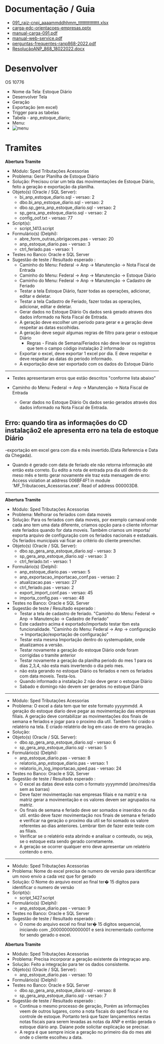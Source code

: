 
# Documentação / Guia
- [091_raiz-cnpj_aaaammddhhmm_ttttttttttttttt.xlsx](/OS/Matheus/10776/Anp_diario/091_raiz-cnpj_aaaammddhhmm_ttttttttttttttt.xlsx) 
- [carga-edc-orientacoes-empresas.pptx](/OS/Matheus/10776/Anp_diario/carga-edc-orientacoes-empresas.pptx)
- [manual-carga-091.pdf](/OS/Matheus/10776/Anp_diario/manual-carga-091.pdf)
- [manual-web-service.pdf](/OS/Matheus/10776/Anp_diario/manual-web-service.pdf)
- [perguntas-frequentes-ranp868-2022.pdf](/OS/Matheus/10776/Anp_diario/perguntas-frequentes-ranp868-2022.pdf)
- [ResoluçãoANP_868_18022022.docx](/OS/Matheus/10776/Anp_diario/Resolu%C3%A7%C3%A3oANP_868_18022022.docx)

# Desenvolver

OS 10776
- Nome da Tela: Estoque Diário
- Desenvolver Tela
- Geração
- Exportação (em excel)
- Trigger para as tabelas
- Tabela - anp_estoque_diario;
- Menu:
- ![menu](/OS/Matheus/10776/diret%C3%B3rio%20do%20novo%20menu.png "Diretório do novo menu")


# Tramites

**Abertura Tramite**

- Módulo: Sped Tributações Acessorias
- Problema: Gerar Planilha de Estoque Diário
- Solução: Precisou criar um tela das movimentações de Estoque Diário, feito a geração e exportação da planilha.
- Objeto(s) (Oracle / SQL Server): 
  - bi_anp_estoque_diario.sql - versao: 2
  - dbo.bi_anp_estoque_diario.sql - versao: 2
  - dbo.sp_gera_anp_estoque_diario.sql - versao: 2
  - sp_gera_anp_estoque_diario.sql - versao: 2
  - config_oof.txt - versao: 77
- Script(s):
  - script_1413.script
- Formulário(s) (Delphi):
  - abre_form_outras_obrigacoes.pas - versao: 20
  - anp_estoque_diario.pas - versao: 3
  - ctrl_feriado.pas - versao: 1
- Testes no Banco: Oracle e SQL Server
- Sugestão de teste / Resultado esperado :
  - Caminho do Menu: Federal -> Anp -> Manutenção -> Nota Fiscal de Entrada
  - Caminho do Menu: Federal -> Anp -> Manutenção -> Estoque Diário
  - Caminho do Menu: Federal -> Anp -> Manutenção -> Cadastro de Feriado
  - Testar a tela Estoque Diário, fazer todas as operações, adicionar, editar e deletar.
  - Testar a tela Cadastro de Feriado, fazer todas as operações, adicionar, editar e deletar.
  - Gerar dados no Estoque Diário Os dados será gerado atraves dos dados informado na Nota Fiscal de Entrada.
  - A geração deve escolher um periodo para gerar e a geração deve respeitar as datas escolhidas.
  - A geração deve seguir algumas regras de filtro para gerar o estoque Diário
	- Regras - Finais de Semana/Feriados não deve levar os registros que tem o campo código instalação 2 informado
  - Exportar o excel, deve exportar 1 excel por dia. E deve respeitar e deve respeitar as datas do periodo informado.
  - A exportação deve ser exportado com os dados do Estoque Diário

-------------------------------------------------------------

- Testes apresentaram erros que estão descritos "conforme lista abaixo"

- Caminho do Menu: Federal -> Anp -> Manutenção -> Nota Fiscal de Entrada
    - Gerar dados no Estoque Diário Os dados seráo gerados através dos dados informado na Nota Fiscal de Entrada. 
  
Erro: quando tira as informações do CD instalação2 ele apresenta erro na tela de estoque Diário
--------------------------------------------------

-exportação em excel gera com dia e mês invertido.(Data Referencia e Data da Chegada).

- Quando é gerado com data de feriado ele não retorna informação até então esta correto. 
Eu edito a nota de entrada pra dia util dentro do meso mês e tento gerar novamente ele traz esta mensagem de erro: 
Access violation at address 006BF4F1 in module 'MF_Tributacoes_Acessorias.exe'. Read of address 000003D8.

---

**Abertura Tramite**

- Módulo: Sped Tributações Acessorias
- Problema: Melhorar os feriados com data moveis
- Solução: Para os feriados com data moveis, por exemplo carnaval onde cada ano tem uma data diferente, criamos opção para o cliente informar este feriados quando for data moveis.
Também criamos um importa/ exporta arquivo de configuração com os feriados nacionais e estaduais. Os feriados municipais vai ficar ao critério do cliente preencher.
- Objeto(s) (Oracle / SQL Server): 
  - dbo.sp_gera_anp_estoque_diario.sql - versao: 3
  - sp_gera_anp_estoque_diario.sql - versao: 3
  - ctrl_feriado.txt - versao: 1
- Formulário(s) (Delphi):
  - anp_estoque_diario.pas - versao: 5
  - anp_exportacao_importacao_conf.pas - versao: 2
  - atualizacao.pas - versao: 27
  - ctrl_feriado.pas - versao: 2
  - export_import_conf.pas - versao: 45
  - importa_config.pas - versao: 48
- Testes no Banco: Oracle e SQL Server
- Sugestão de teste / Resultado esperado :
  - Testar a tela de cadastro de feriado. "Caminho do Menu: Federal -> Anp -> Manutenção -> Cadastro de Feriado"
  - Este cadastro acima é exportado/importado testar tbm esta funcionalidade. "Caminho do Menu: Federal -> Anp -> configuração -> Importação/exportação de configuração"
  - Testar esta mesma Importação dentro do systemupdate, onde atualizamos a versão.
  - Testar novamente a geração do estoque Diário onde foram corrigidas o tramite anterior
  - Testar novamente a geração da planilha periodo do mes 1 para os dias 2,3,4, não esta mais invertendo o dia pelo mes.
  - não esta gerando no estoque Diário os feriados e nem os feriados com data moveis. Testa-los.
  - Quando informado a instalação 2 não deve gerar o estoque Diário
  - Sabado e domingo não devem ser gerados no estoque Diário

----

- Módulo: Sped Tributações Acessorias
- Problema: O excel a data tem que ter este formato yyyymmdd. A geração do estoque diario deve pegar as movimentação das empresas filiais. 
A geração deve contabilizar as movimentações dos finais de semana e feriados e jogar para o proximo dia util.
Tambem foi craido o relatério na tela. E criado relatério de log em caso de erro na geração.
- Solução:         
- Objeto(s) (Oracle / SQL Server): 
  - dbo.sp_gera_anp_estoque_diario.sql - versao: 6
  - sp_gera_anp_estoque_diario.sql - versao: 5
- Formulário(s) (Delphi):
  - anp_estoque_diario.pas - versao: 8
  - relatorio_anp_estoque_diario.pas - versao: 1
  - relatorio_in_log_importacao_sped.pas - versao: 24
- Testes no Banco: Oracle e SQL Server
- Sugestão de teste / Resultado esperado :
  - O excel as datas deve esta com o formato yyyymmdd (ano/mes/dia sem as barras)
  - Deve fazer movimentação nas empresas filiais e na matriz e na matriz gerar a movimentação e os valores devem ser agrupados na matriz.
  - Os finais de semana e feriado deve ser somados e inseridos no dia util. então deve fazer movimentação nos finais de semana e feriado e verificar na geração o proximo dia util
se foi somado os valore referentes ao dias anteriores. Lembrar tbm de fazer este teste com as filiais.
  - Verificar se o relatério esta abrindo e analisar o conteudo, ou seja, se o estoque esta sendo gerado corretamente.
  - A geração se ocorrer qualquer erro deve apresentar um relatério contendo o erro.

---

- Módulo: Sped Tributações Acessorias
- Problema: Nome do excel precisa de numero de versão para identificar um novo envio a cada vez que for gerado
- Solução: O Nome do arquivo excel ao final ter� 15 digitos para identificar o numero de versão
- Script(s):
  - script_1427.script
- Formulário(s) (Delphi):
  - anp_estoque_diario.pas - versao: 9
- Testes no Banco: Oracle e SQL Server
- Sugestão de teste / Resultado esperado :
  - O nome do arquivo excel no final ter� 15 digitos sequencial, iniciando com _000000000000001 e será incrementado conforme for sendo gerado o excel.


**Abertura Tramite**

- Módulo: Sped Tributações Acessorias
- Problema: Precisa incorporar a geração existente da integraçao anp.
- Solução: Feito a integração para ter os dados consistente.
- Objeto(s) (Oracle / SQL Server): 
  - anp_estoque_diario.pas - versao: 10
- Formulário(s) (Delphi):
- Testes no Banco: Oracle e SQL Server
  - dbo.sp_gera_anp_estoque_diario.sql - versao: 8
  - sp_gera_anp_estoque_diario.sql - versao: 7
- Sugestão de teste / Resultado esperado :
  -  Continua o mesmo processo de geração, Porém as informações veem de outros lugares, como a nota fiscais do sped fiscal e no controle de estoque. Portanto terá que fazer lançamentos nestas notas fiscais para serem levadas as notas da ANP e então gerada o estoque diário anp. Daiane pode solicitar explicação se precisar.
  - A regra é que sempre inicie a geração no primeiro dia do mes até onde o cliente escolheu a data.
